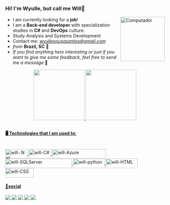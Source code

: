 ##
<H3> Hi! I'm Wyulle, but call me Will👋 </H3>

- I am currently looking for a **job**! <img src="https://i.pinimg.com/originals/57/18/5d/57185d2176d7cbaebdb74c00ce1b9ebf.gif" min-width="140px" max-width="150px" width="140px" align="right" alt="Computador">
- I am a **Back-end developer** with specialization studies in **C#** and **DevOps** culture.
- Study Analysis and Systems Development
- Contact me: *wyullesousasantos@gmail.com*
- *from* **Brazil, SC** 📍
- *If you find anything here interesting or just if you want to give me some feedback, feel free to send me a message*:💭



<div align="center">

  <a href="https://github.com/s4nts">
  <img height="160em" src="https://github-readme-stats.vercel.app/api?username=s4nts&show_icons=true&theme=github_dark&include_all_commits=true&count_private=true"/>
  <img height="160em" src="https://github-readme-stats.vercel.app/api/top-langs/?username=s4nts&layout=compact&langs_count=7&theme=github_dark"/>
</div>

##
  
<H4>🖥️ Technologies that I am used to:</H4>

<!--Icones no site [icogr](https://icongr.am/devicon or pesquise por badges or https://dev.to/envoy_/150-badges-for-github-pnk)-->
  
  <div style="display: inline_block"><br>
  <img align="center" alt="will-.Net" height="30" width="70" src="https://img.shields.io/badge/.NET-5C2D91?style=for-the-badge&logo=.net&logoColor=white">
  <img align="center" alt="will-C#"height="30"width="70"src="https://img.shields.io/badge/C%23-239120?style=for-the-badge&logo=c-sharp&logoColor=white">
  <img align="center" alt="will-Azure" height="30" width="170" src="https://img.shields.io/badge/Microsoft_Azure-0089D6?style=for-the-badge&logo=microsoft-azure&logoColor=white">  
  <img align="center" alt="will-SQLServer" height="30" width="210"src="https://img.shields.io/badge/Microsoft_SQL_Server-CC2927?style=for-the-badge&logo=microsoft-sql-server&logoColor=white">  
  <img align="center" alt="will-python" height="30" width="100" src="https://img.shields.io/badge/Python-14354C?style=for-the-badge&logo=python&logoColor=white">
  <img align="center" alt="will-HTML" height="30" width="100" src="https://img.shields.io/badge/HTML5-E34F26?style=for-the-badge&logo=html5&logoColor=white">
  <img align="center" alt="will-CSS" height="30" width="90" src="https://img.shields.io/badge/CSS3-1572B6?style=for-the-badge&logo=css3&logoColor=white">
 
    
</div>
  
  
  
  <H4> 💭social </H4>

  

<div> 
  <a href="https://www.instagram.com/s4nt.s" target="_blank"><img src="https://img.shields.io/badge/-Instagram-%23E4405F?style=for-the-badge&logo=instagram&logoColor=white" target="_blank"></a>
 	<a href="https://www.twitch.tv/willsants67" target="_blank"><img src="https://img.shields.io/badge/Twitch-9146FF?style=for-the-badge&logo=twitch&logoColor=white" target="_blank"></a>
  <a href = "https://mailto:wyullesousasantos@gmail.com"><img src="https://img.shields.io/badge/-Gmail-%23333?style=for-the-badge&logo=gmail&logoColor=white" target="_blank"></a>
  <a href="https://www.linkedin.com/in/wyulle-santos-a03ab617b/" target="_blank"><img src="https://img.shields.io/badge/-LinkedIn-%230077B5?style=for-the-badge&logo=linkedin&logoColor=white" 
 target="_blank"></a> 
   <a href="https://discord.gg/Vg9RmRtM" target="_blank"><img src="https://img.shields.io/badge/Discord-7289DA?style=for-the-badge&logo=discord&logoColor=white" target="_blank">
  </a> 
 
 
</div>
